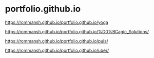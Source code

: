 # portfolio.github.io
https://rommansh.github.io/portfolio.github.io/yoga

https://rommansh.github.io/portfolio.github.io/%D0%BCagic_Solutions/

https://rommansh.github.io/portfolio.github.io/puls/

https://rommansh.github.io/portfolio.github.io/uber/
